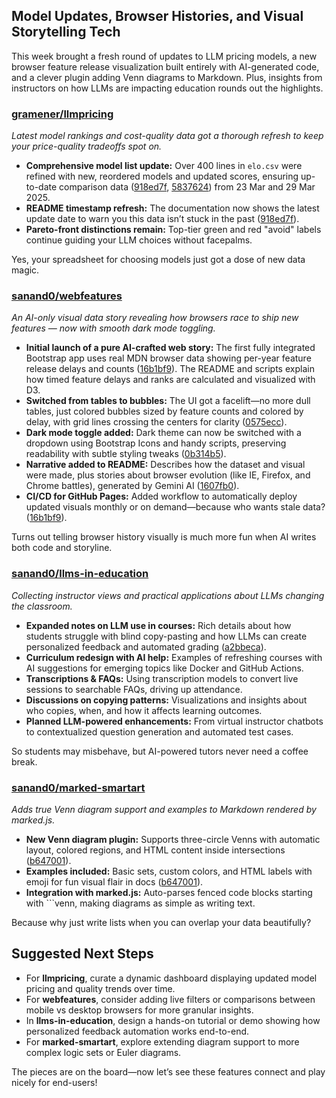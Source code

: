 ## Model Updates, Browser Histories, and Visual Storytelling Tech

This week brought a fresh round of updates to LLM pricing models, a new browser feature release visualization built entirely with AI-generated code, and a clever plugin adding Venn diagrams to Markdown. Plus, insights from instructors on how LLMs are impacting education rounds out the highlights.  

### [gramener/llmpricing](https://github.com/gramener/llmpricing)

_Latest model rankings and cost-quality data got a thorough refresh to keep your price-quality tradeoffs spot on._  

- **Comprehensive model list update:** Over 400 lines in `elo.csv` were refined with new, reordered models and updated scores, ensuring up-to-date comparison data ([918ed7f](https://github.com/gramener/llmpricing/commit/918ed7f339a9c1f02eab16b705375caf2754aa25), [5837624](https://github.com/gramener/llmpricing/commit/583762467f734cb5c7c1f90876bb6cc73b8c0b35)) from 23 Mar and 29 Mar 2025.  
- **README timestamp refresh:** The documentation now shows the latest update date to warn you this data isn’t stuck in the past ([918ed7f](https://github.com/gramener/llmpricing/commit/918ed7f339a9c1f02eab16b705375caf2754aa25)).  
- **Pareto-front distinctions remain:** Top-tier green and red "avoid" labels continue guiding your LLM choices without facepalms.  

Yes, your spreadsheet for choosing models just got a dose of new data magic.  

### [sanand0/webfeatures](https://github.com/sanand0/webfeatures)

_An AI-only visual data story revealing how browsers race to ship new features — now with smooth dark mode toggling._  

- **Initial launch of a pure AI-crafted web story:** The first fully integrated Bootstrap app uses real MDN browser data showing per-year feature release delays and counts ([16b1bf9](https://github.com/sanand0/webfeatures/commit/16b1bf96e92dd3c5c1dbf88c52f36223dac05965)). The README and scripts explain how timed feature delays and ranks are calculated and visualized with D3.  
- **Switched from tables to bubbles:** The UI got a facelift—no more dull tables, just colored bubbles sized by feature counts and colored by delay, with grid lines crossing the centers for clarity ([0575ecc](https://github.com/sanand0/webfeatures/commit/0575ecc4aaf9d86104cd16c6d6e54e12498b359b)).  
- **Dark mode toggle added:** Dark theme can now be switched with a dropdown using Bootstrap Icons and handy scripts, preserving readability with subtle styling tweaks ([0b314b5](https://github.com/sanand0/webfeatures/commit/0b314b509544879bf1284c585694ffe340d2ec8c)).  
- **Narrative added to README:** Describes how the dataset and visual were made, plus stories about browser evolution (like IE, Firefox, and Chrome battles), generated by Gemini AI ([1607fb0](https://github.com/sanand0/webfeatures/commit/1607fb083aaf4744ba3bbddb0872cc28e86bb0ef)).  
- **CI/CD for GitHub Pages:** Added workflow to automatically deploy updated visuals monthly or on demand—because who wants stale data? ([16b1bf9](https://github.com/sanand0/webfeatures/commit/16b1bf96e92dd3c5c1dbf88c52f36223dac05965)).  

Turns out telling browser history visually is much more fun when AI writes both code and storyline.  

### [sanand0/llms-in-education](https://github.com/sanand0/llms-in-education)

_Collecting instructor views and practical applications about LLMs changing the classroom._  

- **Expanded notes on LLM use in courses:** Rich details about how students struggle with blind copy-pasting and how LLMs can create personalized feedback and automated grading ([a2bbeca](https://github.com/sanand0/llms-in-education/commit/a2bbeca94d1ee9ce3c718adacb9455fbb4a92f6a)).  
- **Curriculum redesign with AI help:** Examples of refreshing courses with AI suggestions for emerging topics like Docker and GitHub Actions.  
- **Transcriptions & FAQs:** Using transcription models to convert live sessions to searchable FAQs, driving up attendance.  
- **Discussions on copying patterns:** Visualizations and insights about who copies, when, and how it affects learning outcomes.  
- **Planned LLM-powered enhancements:** From virtual instructor chatbots to contextualized question generation and automated test cases.  

So students may misbehave, but AI-powered tutors never need a coffee break.  

### [sanand0/marked-smartart](https://github.com/sanand0/marked-smartart)

_Adds true Venn diagram support and examples to Markdown rendered by marked.js._  

- **New Venn diagram plugin:** Supports three-circle Venns with automatic layout, colored regions, and HTML content inside intersections ([b647001](https://github.com/sanand0/marked-smartart/commit/b647001022aa2604bd20c7906939617a65764bdd)).  
- **Examples included:** Basic sets, custom colors, and HTML labels with emoji for fun visual flair in docs ([b647001](https://github.com/sanand0/marked-smartart/commit/b647001022aa2604bd20c7906939617a65764bdd)).  
- **Integration with marked.js:** Auto-parses fenced code blocks starting with ```venn, making diagrams as simple as writing text.  

Because why just write lists when you can overlap your data beautifully?  

## Suggested Next Steps

- For **llmpricing**, curate a dynamic dashboard displaying updated model pricing and quality trends over time.  
- For **webfeatures**, consider adding live filters or comparisons between mobile vs desktop browsers for more granular insights.  
- In **llms-in-education**, design a hands-on tutorial or demo showing how personalized feedback automation works end-to-end.  
- For **marked-smartart**, explore extending diagram support to more complex logic sets or Euler diagrams.  

The pieces are on the board—now let’s see these features connect and play nicely for end-users!